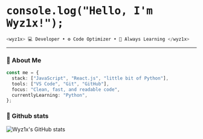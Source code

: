 <!--README starts here -->

<h1 style=" font-family: 'Fira Code', monospace;">console.log("Hello, I'm Wyz1x!");</h1>

```ts
<wyz1x> 💻 Developer • ⚙️ Code Optimizer • 🚀 Always Learning </wyz1x>
```

---

### 🧠 About Me
```ts
const me = {
  stack: ["JavaScript", "React.js", "little bit of Python"],
  tools: ["VS Code", "Git", "GitHub"],
  focus: "Clean, fast, and readable code",
  currentlyLearning: "Python",
};
```

### 🥇 Github stats
![Wyz1x's GitHub stats](https://github-readme-stats.vercel.app/api?username=Wyz1x&show_icons=true&theme=radical)
